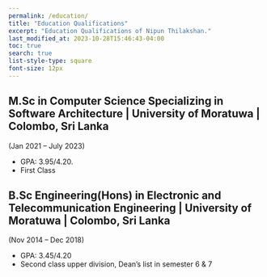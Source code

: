 ```yaml
---
permalink: /education/
title: "Education Qualifications"
excerpt: "Education Qualifications of Nipun Thilakshan."
last_modified_at: 2023-10-28T15:46:43-04:00
toc: true
search: true
list-style-type: square
font-size: 12px
---
```


## M.Sc in Computer Science Specializing in Software Architecture | University of Moratuwa | Colombo, Sri Lanka
(Jan 2021 – July 2023)

- GPA: 3.95/4.20.
- First Class

## B.Sc Engineering(Hons) in Electronic and Telecommunication Engineering | University of Moratuwa | Colombo, Sri Lanka
(Nov 2014 – Dec 2018)

- GPA: 3.45/4.20
- Second class upper division, Dean’s list in semester 6 & 7